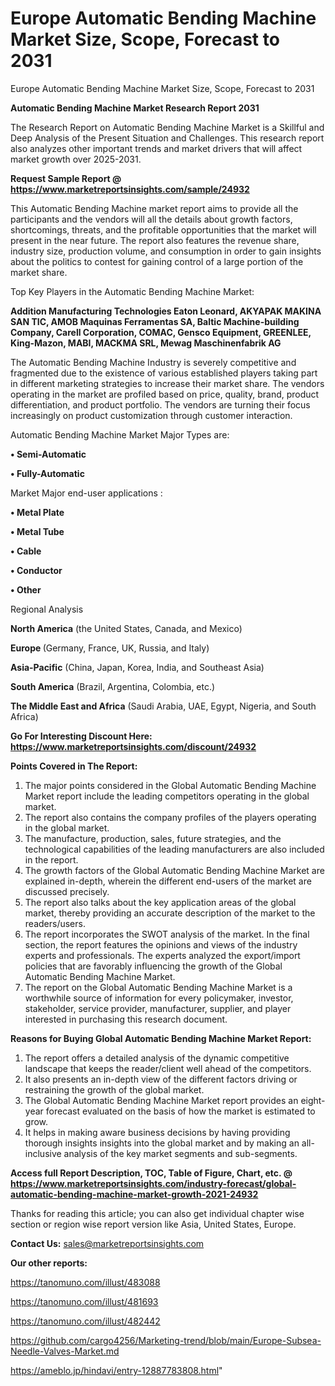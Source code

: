 # Europe Automatic Bending Machine Market Size, Scope, Forecast to 2031
Europe Automatic Bending Machine Market Size, Scope, Forecast to 2031

<strong>Automatic Bending Machine Market Research Report 2031</strong>

The Research Report on Automatic Bending Machine Market is a Skillful and Deep Analysis of the Present Situation and Challenges. This research report also analyzes other important trends and market drivers that will affect market growth over 2025-2031.

<strong>Request Sample Report @ <a href=https://www.marketreportsinsights.com/sample/24932>https://www.marketreportsinsights.com/sample/24932</a></strong>

This Automatic Bending Machine market report aims to provide all the participants and the vendors will all the details about growth factors, shortcomings, threats, and the profitable opportunities that the market will present in the near future. The report also features the revenue share, industry size, production volume, and consumption in order to gain insights about the politics to contest for gaining control of a large portion of the market share.

Top Key Players in the Automatic Bending Machine Market:

<strong>Addition Manufacturing Technologies Eaton Leonard, AKYAPAK MAKINA SAN TIC, AMOB Maquinas Ferramentas SA, Baltic Machine-building Company, Carell Corporation, COMAC, Gensco Equipment, GREENLEE, King-Mazon, MABI, MACKMA SRL, Mewag Maschinenfabrik AG</strong>

The Automatic Bending Machine Industry is severely competitive and fragmented due to the existence of various established players taking part in different marketing strategies to increase their market share. The vendors operating in the market are profiled based on price, quality, brand, product differentiation, and product portfolio. The vendors are turning their focus increasingly on product customization through customer interaction.

Automatic Bending Machine Market Major Types are:

<strong>• Semi-Automatic

• Fully-Automatic</strong>

Market Major end-user applications :

<strong>• Metal Plate

• Metal Tube

• Cable

• Conductor

• Other</strong>

Regional Analysis

</u><strong><b>North America</b></strong> (the United States, Canada, and Mexico)

<strong><b>Europe </b></strong>(Germany, France, UK, Russia, and Italy)

<strong><b>Asia-Pacific</b></strong> (China, Japan, Korea, India, and Southeast Asia)

<strong><b>South America</b></strong> (Brazil, Argentina, Colombia, etc.)

<strong><b>The Middle East and Africa</b></strong> (Saudi Arabia, UAE, Egypt, Nigeria, and South Africa)

<strong>Go For Interesting Discount Here: <a href=https://www.marketreportsinsights.com/discount/24932>https://www.marketreportsinsights.com/discount/24932</a></strong>

<strong>Points Covered in The Report:</strong>
<ol>
  <li>The major points considered in the Global Automatic Bending Machine Market report include the leading competitors operating in the global market.</li>
  <li>The report also contains the company profiles of the players operating in the global market.</li>
  <li>The manufacture, production, sales, future strategies, and the technological capabilities of the leading manufacturers are also included in the report.</li>
  <li>The growth factors of the Global Automatic Bending Machine Market are explained in-depth, wherein the different end-users of the market are discussed precisely.</li>
  <li>The report also talks about the key application areas of the global market, thereby providing an accurate description of the market to the readers/users.</li>
  <li>The report incorporates the SWOT analysis of the market. In the final section, the report features the opinions and views of the industry experts and professionals. The experts analyzed the export/import policies that are favorably influencing the growth of the Global Automatic Bending Machine Market.</li>
  <li>The report on the Global Automatic Bending Machine Market is a worthwhile source of information for every policymaker, investor, stakeholder, service provider, manufacturer, supplier, and player interested in purchasing this research document.</li>
</ol>
<strong>Reasons for Buying Global Automatic Bending Machine Market Report:</strong>

<ol>
  <li>The report offers a detailed analysis of the dynamic competitive landscape that keeps the reader/client well ahead of the competitors.</li>
  <li>It also presents an in-depth view of the different factors driving or restraining the growth of the global market.</li>
  <li>The Global Automatic Bending Machine Market report provides an eight-year forecast evaluated on the basis of how the market is estimated to grow.</li>
  <li>It helps in making aware business decisions by having providing thorough insights insights into the global market and by making an all-inclusive analysis of the key market segments and sub-segments.</li>
</ol>
<strong>Access full Report Description, TOC, Table of Figure, Chart, etc. @ <a href=https://www.marketreportsinsights.com/industry-forecast/global-automatic-bending-machine-market-growth-2021-24932>https://www.marketreportsinsights.com/industry-forecast/global-automatic-bending-machine-market-growth-2021-24932</a></strong>


Thanks for reading this article; you can also get individual chapter wise section or region wise report version like Asia, United States, Europe.

<strong>Contact Us:</strong>
sales@marketreportsinsights.com

<strong>Our other reports:</strong>

<a href=https://tanomuno.com/illust/483088>https://tanomuno.com/illust/483088</a>

<a href=https://tanomuno.com/illust/481693>https://tanomuno.com/illust/481693</a>

<a href=https://tanomuno.com/illust/482442>https://tanomuno.com/illust/482442</a>

<a href=https://github.com/cargo4256/Marketing-trend/blob/main/Europe-Subsea-Needle-Valves-Market.md>https://github.com/cargo4256/Marketing-trend/blob/main/Europe-Subsea-Needle-Valves-Market.md</a>

<a href=https://ameblo.jp/hindavi/entry-12887783808.html>https://ameblo.jp/hindavi/entry-12887783808.html</a>"
